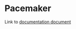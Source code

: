 # Pacemaker

Link to [documentation document](https://docs.google.com/document/d/1I58ljMrYd1CvmIGB-apN_0aR-sfFWp-pScfJZ6gLqTM/edit?usp=sharing)
